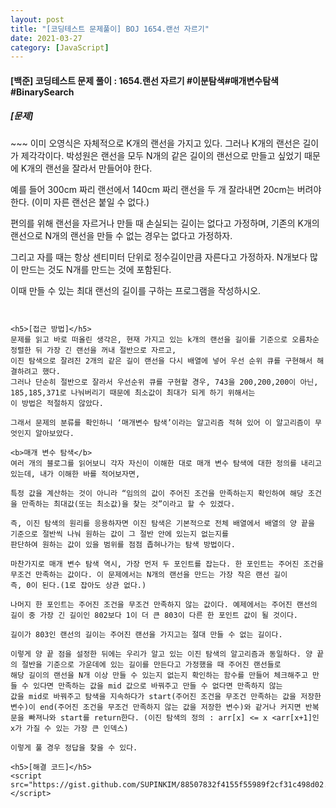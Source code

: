 ```yaml
---
layout: post
title: "[코딩테스트 문제풀이] BOJ 1654.랜선 자르기"
date: 2021-03-27
category: [JavaScript]
---
```


<h4>[백준] 코딩테스트 문제 풀이 : 1654.랜선 자르기 #이분탐색#매개변수탐색#BinarySearch</h4>

<h5>[문제]</h5>
~~~
이미 오영식은 자체적으로 K개의 랜선을 가지고 있다. 그러나 K개의 랜선은 길이가 제각각이다. 박성원은 랜선을 모두 N개의 같은 길이의 랜선으로 만들고 싶었기 때문에 K개의 랜선을 잘라서 만들어야 한다. 

예를 들어 300cm 짜리 랜선에서 140cm 짜리 랜선을 두 개 잘라내면 20cm는 버려야 한다. (이미 자른 랜선은 붙일 수 없다.)

편의를 위해 랜선을 자르거나 만들 때 손실되는 길이는 없다고 가정하며, 기존의 K개의 랜선으로 N개의 랜선을 만들 수 없는 경우는 없다고 가정하자. 

그리고 자를 때는 항상 센티미터 단위로 정수길이만큼 자른다고 가정하자. N개보다 많이 만드는 것도 N개를 만드는 것에 포함된다. 

이때 만들 수 있는 최대 랜선의 길이를 구하는 프로그램을 작성하시오.
~~~


<h5>[접근 방법]</h5>
문제를 읽고 바로 떠올린 생각은, 현재 가지고 있는 k개의 랜선을 길이를 기준으로 오름차순 정렬한 뒤 가장 긴 랜선을 꺼내 절반으로 자르고, 
이진 탐색으로 잘려진 2개의 같은 길이 랜선을 다시 배열에 넣어 우선 순위 큐를 구현해서 해결하려고 했다.
그러나 단순히 절반으로 잘라서 우선순위 큐를 구현할 경우, 743을 200,200,200이 아닌, 185,185,371로 나눠버리기 때문에 최소값이 최대가 되게 하기 위해서는
이 방법은 적절하지 않았다.

그래서 문제의 분류를 확인하니 ‘매개변수 탐색’이라는 알고리즘 적혀 있어 이 알고리즘이 무엇인지 알아보았다. 

<b>매개 변수 탐색</b>
여러 개의 블로그를 읽어보니 각자 자신이 이해한 대로 매개 변수 탐색에 대한 정의를 내리고 있는데, 내가 이해한 바를 적어보자면,

특정 값을 계산하는 것이 아니라 “임의의 값이 주어진 조건을 만족하는지 확인하여 해당 조건을 만족하는 최대값(또는 최소값)을 찾는 것”이라고 할 수 있겠다.

즉, 이진 탐색의 원리를 응용하자면 이진 탐색은 기본적으로 전체 배열에서 배열의 양 끝을 기준으로 절반씩 나눠 원하는 값이 그 절반 안에 있는지 없는지를 
판단하여 원하는 값이 있을 범위를 점점 좁혀나가는 탐색 방법이다.

마찬가지로 매개 변수 탐색 역시, 가장 먼저 두 포인트를 잡는다. 한 포인트는 주어진 조건을 무조건 만족하는 값이다. 이 문제에서는 N개의 랜선을 만드는 가장 작은 랜선 길이
즉, 0이 된다.(1로 잡아도 상관 없다.)

나머지 한 포인트는 주어진 조건을 무조건 만족하지 않는 값이다. 예제에서는 주어진 랜선의 길이 중 가장 긴 길이인 802보다 1이 더 큰 803이 다른 한 포인트 값이 될 것이다.

길이가 803인 랜선의 길이는 주어진 랜선을 가지고는 절대 만들 수 없는 길이다.

이렇게 양 끝 점을 설정한 뒤에는 우리가 알고 있는 이진 탐색의 알고리즘과 동일하다. 양 끝의 절반을 기준으로 가운데에 있는 길이를 만든다고 가정했을 때 주어진 랜선들로
해당 길이의 랜선을 N개 이상 만들 수 있는지 없는지 확인하는 함수를 만들어 체크해주고 만들 수 있다면 만족하는 값을 mid 값으로 바꿔주고 만들 수 없다면 만족하지 않는 
값을 mid로 바꿔주고 탐색을 지속하다가 start(주어진 조건을 무조건 만족하는 값을 저장한 변수)이 end(주어진 조건을 무조건 만족하지 않는 값을 저장한 변수)와 같거나 커지면 반복문을 빠져나와 start를 return한다. (이진 탐색의 정의 : arr[x] <= x <arr[x+1]인 x가 가질 수 있는 가장 큰 인덱스)

이렇게 풀 경우 정답을 찾을 수 있다.  

<h5>[해결 코드]</h5>
<script src="https://gist.github.com/SUPINKIM/88507832f4155f55989f2cf31c498d02.js"></script>
